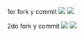 1er fork y commit
<img src="./Assets/imgs/fork1.png">
<img src="./Assets/imgs/commit 1.png">

2do fork y commit
<img src="./Assets/imgs/fork 2.png">
<img src="./Assets/imgs/comit 2.png">
